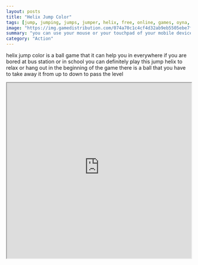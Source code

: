 ```yaml
---
layout: posts
title: "Helix Jump Color"
tags: [jump, jumping, jumps, jumper, helix, free, online, games, oyna, game, free, games, play, play, games]
image: "https://img.gamedistribution.com/074a70c1c4cf4d32ab9eb5505ebe7f57-512x384.jpeg"
summary: "you can use your mouse or your touchpad of your mobile device to drag the spiral labyrinth it s simple as that enjoy  free online games oyna game free games play play games"
category: "Action"
---
```


helix jump color is a ball game that it can help you in everywhere if you are bored at bus station or in school you can definitely play this jump helix to relax or hang out in the beginning of the game there is a ball that you have to take away it from up to down to pass the level

<iframe width="100%" height="480px;" src="https://html5.gamedistribution.com/074a70c1c4cf4d32ab9eb5505ebe7f57/"></iframe>